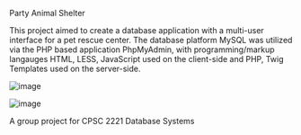 Party Animal Shelter

This project aimed to create a database application with a multi-user interface for a pet rescue center. The database platform MySQL was utilized via the PHP based application PhpMyAdmin, with programming/markup langauges HTML, LESS, JavaScript used on the client-side and PHP, Twig Templates used on the server-side. 

![image](https://user-images.githubusercontent.com/31422704/50576783-22378a00-0dce-11e9-92fe-f981a3d8604c.png)

![image](https://user-images.githubusercontent.com/31422704/50576647-18f8ee00-0dcb-11e9-8a91-517a59c8f9b0.png)

A group project for CPSC 2221 Database Systems
